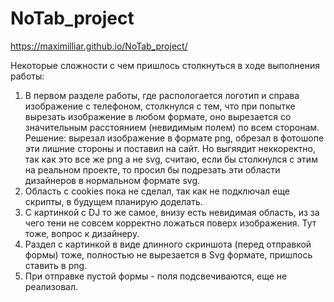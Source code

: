 # NoTab_project

https://maximilliar.github.io/NoTab_project/

Некоторые сложности с чем пришлось столкнуться в ходе выполнения работы:
1. В первом разделе работы, где распологается логотип и справа изображение с телефоном, столкнулся с тем, что при попытке вырезать изображение в любом формате, оно вырезается со значительным расстоянием (невидимым полем) по всем сторонам. 
Решение: вырезал изображение в формате png, обрезал в фотошопе эти лишние стороны и поставил на сайт. Но выгяядит неккоректно, так как это все же png а не svg, считаю, если бы столкнулся с этим на реальном проекте, то просил бы подрезать эти области дизайнеров в нормальном формате svg.
2. Область с cookies пока не сделал, так как не подключал еще скрипты, в будущем планирую доделать.
3. С картинкой с DJ то же самое, внизу есть невидимая область, из за чего тени не совсем корректно ложаться поверх изображения. Тут тоже, вопрос к дизайнеру.
4. Раздел с картинкой в виде длинного скриншота (перед отправкой формы) тоже, полностью не вырезается в Svg формате, пришлось ставить в png.
5. При отправке пустой формы - поля подсвечиваются, еще не реализовал.

